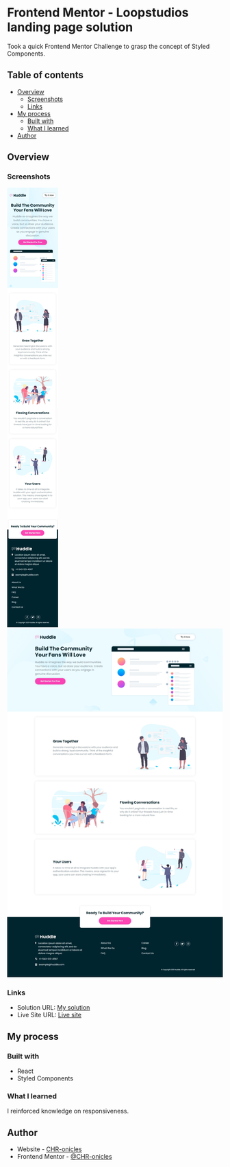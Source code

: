 # Frontend Mentor - Loopstudios landing page solution

Took a quick Frontend Mentor Challenge to grasp the concept of Styled Components.

## Table of contents

- [Overview](#overview)
  - [Screenshots](#Screenshots)
  - [Links](#links)
- [My process](#my-process)
  - [Built with](#built-with)
  - [What I learned](#what-i-learned)
- [Author](#author)


## Overview


### Screenshots

<img src="./screenshots/mobile.png" alt="Mobile view">
<img src="./screenshots/desktop.png" width=800 alt="Desktop view">


### Links

- Solution URL: [My solution](https://github.com/CHR-onicles/FEM-huddle-landing-page)
- Live Site URL: [Live site](https://lpstudios-lp.vercel.app)

## My process

### Built with

- React
- Styled Components


### What I learned

I reinforced knowledge on responsiveness.

## Author

- Website - [CHR-onicles](https://github.com/CHR-onicles)
- Frontend Mentor - [@CHR-onicles](https://www.frontendmentor.io/profile/CHR-onicles)
